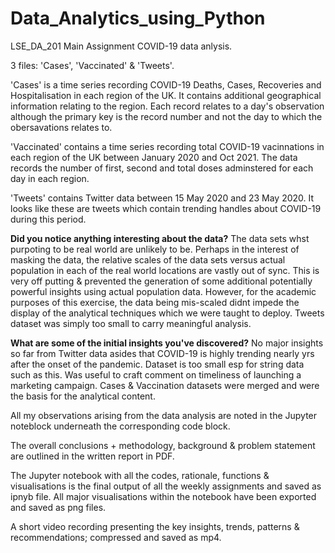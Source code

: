 # Data_Analytics_using_Python


LSE_DA_201 Main Assignment COVID-19 data anlysis.


3 files: 'Cases', 'Vaccinated' & 'Tweets'.


'Cases' is a time series recording COVID-19 Deaths, Cases, Recoveries and Hospitalisation in each region of the UK. It contains additional geographical information relating to the region. Each record relates to a day's observation although the primary key is the record number and not the day to which the obersavations relates to. 


'Vaccinated' contains a time series recording total COVID-19 vacinnations in each region of the UK between January 2020 and Oct 2021. The data records the number of first, second and total doses adminstered for each day in each region. 


'Tweets' contains Twitter data between 15 May 2020 and 23 May 2020. It looks like these are tweets which contain  trending handles about COVID-19 during this period.


**Did you notice anything interesting about the data?** The data sets whst purpoting to be real world are unlikely to be. Perhaps in the interest of masking the data, the relative scales of the data sets versus actual population in each of the real world locations are vastly out of sync. This is very off putting & prevented the generation of some additional potentially powerful insights using actual population data. However, for the academic purposes of this exercise, the data being mis-scaled didnt impede the display of the analytical techniques which we were taught to deploy. Tweets dataset was simply too small to carry meaningful analysis.


**What are some of the initial insights you've discovered?** No major insights so far from Twitter data asides that COVID-19 is highly trending nearly  yrs after the onset of the pandemic. Dataset is too small esp for string data such as this. Was useful to craft comment on timeliness of launching a marketing campaign. Cases & Vaccination datasets were merged and were the basis for the analytical content. 


All my observations arising from the data analysis are noted in the Jupyter noteblock underneath the corresponding code block.


The overall conclusions + methodology, background & problem statement are outlined in the written report in PDF.


The Jupyter notebook with all the codes, rationale, functions & visualisations is the final output of all the weekly assignments and saved as ipnyb file. All major visualisations within the notebook have been exported and saved as png files.


A short video recording presenting the key insights, trends, patterns & recommendations; compressed and saved as mp4.


